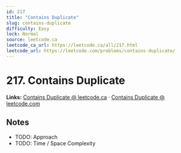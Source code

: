 ```yaml
--- 
id: 217
title: "Contains Duplicate"
slug: contains-duplicate
difficulty: Easy
lock: Normal
source: leetcode.ca
leetcode_ca_url: https://leetcode.ca/all/217.html
leetcode_url: https://leetcode.com/problems/contains-duplicate/
---
```


# 217. Contains Duplicate

**Links:** [Contains Duplicate @ leetcode.ca](https://leetcode.ca/all/217.html) · [Contains Duplicate @ leetcode.com](https://leetcode.com/problems/contains-duplicate/)

## Notes
- TODO: Approach
- TODO: Time / Space Complexity
